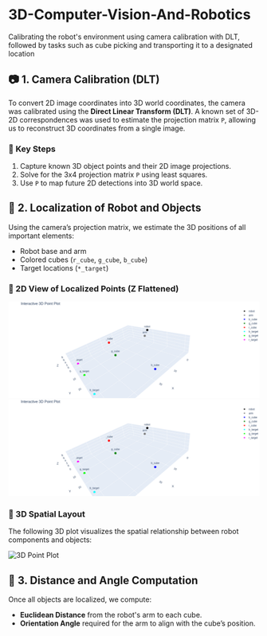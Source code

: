 # 3D-Computer-Vision-And-Robotics
Calibrating the robot's environment using camera calibration with DLT, followed by tasks such as cube picking and transporting it to a designated location



<h2>📷 1. Camera Calibration (DLT)</h2>
<p>To convert 2D image coordinates into 3D world coordinates, the camera was calibrated using the <strong>Direct Linear Transform (DLT)</strong>. A known set of 3D-2D correspondences was used to estimate the projection matrix <code>P</code>, allowing us to reconstruct 3D coordinates from a single image.</p>

<h3>🔧 Key Steps</h3>
<ol>
    <li>Capture known 3D object points and their 2D image projections.</li>
    <li>Solve for the 3x4 projection matrix <code>P</code> using least squares.</li>
    <li>Use <code>P</code> to map future 2D detections into 3D world space.</li>
</ol>

<h2>📍 2. Localization of Robot and Objects</h2>
<p>Using the camera’s projection matrix, we estimate the 3D positions of all important elements:</p>
<ul>
    <li>Robot base and arm</li>
    <li>Colored cubes (<code>r_cube</code>, <code>g_cube</code>, <code>b_cube</code>)</li>
    <li>Target locations (<code>*_target</code>)</li>
</ul>

<h3>🔲 2D View of Localized Points (Z Flattened)</h3>
<img src="Project/3dplot.png" alt="2D Plot of Localized Points">
<img src="Project/3dplot.png" alt="2D Plot of Localized Points">

<h3>🧭 3D Spatial Layout</h3>
<p>The following 3D plot visualizes the spatial relationship between robot components and objects:</p>
<img src="3dplot.png" alt="3D Point Plot">

<h2>📐 3. Distance and Angle Computation</h2>
<p>Once all objects are localized, we compute:</p>
<ul>
    <li><strong>Euclidean Distance</strong> from the robot's arm to each cube.</li>
    <li><strong>Orientation Angle</strong> required for the arm to align with the cube’s position.</li>
</ul>


</body>
</html>

